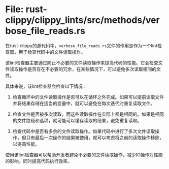 # File: rust-clippy/clippy_lints/src/methods/verbose_file_reads.rs

在rust-clippy的源代码中，`verbose_file_reads.rs`文件的作用是作为一个lint检查器，用于检查代码中的文件读取操作。

该lint检查器主要通过防止不必要的文件读取操作来提高代码的性能。它会检查文件读取操作是否存在不必要的冗余，在某些情况下，可以避免多次读取相同的文件。

具体来说，该lint检查器会检查以下情况：

1. 检查循环中的文件读取操作是否可以在循环之外完成。如果可以提前读取文件并将结果存储在适当的变量中，就可以避免在每次迭代时重复读取文件。

2. 检查文件是否被多次读取，而这些读取操作在实际上都是相同的。如果是相同的文件路径和选项，就可能可以缓存读取的结果，避免重复读取。

3. 检查代码中是否有多余的文件读取操作。如果代码中进行了多次文件读取操作，但只有最后一次操作的结果被使用，就可以考虑将之前的读取操作移除，以提高性能。

使用该lint检查器可以帮助开发者避免不必要的文件读取操作，减少IO操作对性能的影响，同时提高代码执行效率。

